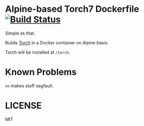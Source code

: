 # Alpine-based Torch7 Dockerfile [![Build Status](https://travis-ci.org/vifino/docker-torch-alpine.svg?branch=master)](https://travis-ci.org/vifino/docker-torch-alpine)

Simple as that.

Builds [Torch](http://torch.ch) in a Docker container on Alpine basis.

Torch will be installed at `/torch`.

# Known Problems

`nn` makes stuff segfault.

# LICENSE
MIT

